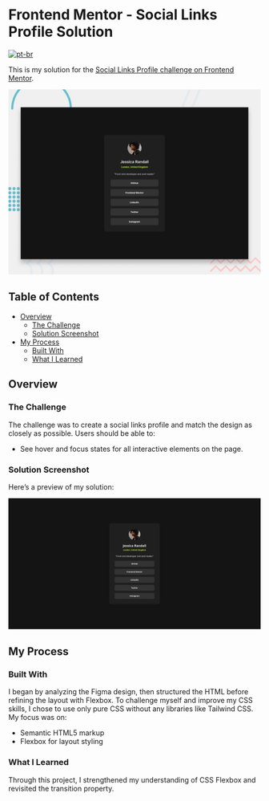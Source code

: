 <!-- omit in toc -->
# Frontend Mentor - Social Links Profile Solution
[![pt-br](https://img.shields.io/badge/lang-pt--br-green.svg)](README.pt-br.md)

This is my solution for the [Social Links Profile challenge on Frontend Mentor](https://www.frontendmentor.io/challenges/social-links-profile-UG32l9m6dQ).

![Project Preview](assets/images/preview.jpg)

<!-- omit in toc -->
## Table of Contents

- [Overview](#overview)
  - [The Challenge](#the-challenge)
  - [Solution Screenshot](#solution-screenshot)
- [My Process](#my-process)
  - [Built With](#built-with)
  - [What I Learned](#what-i-learned)

## Overview

### The Challenge

The challenge was to create a social links profile and match the design as closely as possible. Users should be able to:

- See hover and focus states for all interactive elements on the page.

### Solution Screenshot

Here’s a preview of my solution:

![Solution Screenshot](assets/images/screenshot.png)

## My Process

### Built With

I began by analyzing the Figma design, then structured the HTML before refining the layout with Flexbox. To challenge myself and improve my CSS skills, I chose to use only pure CSS without any libraries like Tailwind CSS. My focus was on:

- Semantic HTML5 markup  
- Flexbox for layout styling  

### What I Learned

Through this project, I strengthened my understanding of CSS Flexbox and revisited the transition property.
